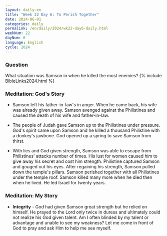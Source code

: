 ```yaml
---
layout: daily-en
title: "Week 22 Day 6: To Perish Together"
date: 2024-06-01
categories: daily
permalink: /en/daily/2024/wk22-day6-daily.html
weekNum: 22
dayNum: 6
language: English
cycle: 2024
---
```

### Question     
What situation was Samson in when he killed the most enemies?
{% include BibleLinks2024.html %} 

### Meditation: God's Story   
+ Samson left his father-in-law's in anger. When he came back, his wife was already given away. Samson avenged against the Philistines and caused the death of his wife and father-in-law. 

+ The people of Judah gave Samson up to the Philistines under pressure. God's spirit came upon Samson and he killed a thousand Philistine with a donkey's jawbone. God opened up a spring to save Samson from thirst. 

+ With lies and God given strength, Samson was able to escape from Philistines' attacks number of times. His lust for women caused him to give away his secret and cost him strength. Philistine captured Samson and gouged out his eyes. After regaining his strength, Samson pulled down the temple's pillars. Samson perished together with all Philistines under the temple roof. Samson killed many more when he died then when he lived. He led Israel for twenty years. 

### Meditation: My Story   
+ **Integrity** - God had given Samson great strength but he relied on himself. He prayed to the Lord only twice in duress and ultimately could not realize his God given talent. Am I often blinded by my talent or advantage and unable to see my weakness? Let me come in front of God to pray and ask Him to help me see myself. 
